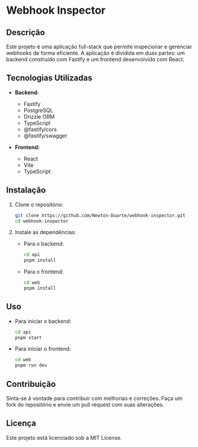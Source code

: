 # Webhook Inspector

## Descrição
Este projeto é uma aplicação full-stack que permite inspecionar e gerenciar webhooks de forma eficiente. A aplicação é dividida em duas partes: um backend construído com Fastify e um frontend desenvolvido com React.

## Tecnologias Utilizadas
- **Backend:**
  - Fastify
  - PostgreSQL
  - Drizzle ORM
  - TypeScript
  - @fastify/cors
  - @fastify/swagger

- **Frontend:**
  - React
  - Vite
  - TypeScript

## Instalação
1. Clone o repositório:
   ```bash
   git clone https://github.com/Newton-Duarte/webhook-inspector.git
   cd webhook-inspector
   ```

2. Instale as dependências:
   - Para o backend:
     ```bash
     cd api
     pnpm install
     ```
   - Para o frontend:
     ```bash
     cd web
     pnpm install
     ```

## Uso
- Para iniciar o backend:
  ```bash
  cd api
  pnpm start
  ```

- Para iniciar o frontend:
  ```bash
  cd web
  pnpm run dev
  ```

## Contribuição
Sinta-se à vontade para contribuir com melhorias e correções. Faça um fork do repositório e envie um pull request com suas alterações.

## Licença
Este projeto está licenciado sob a MIT License.